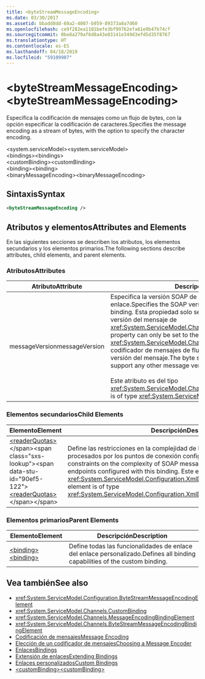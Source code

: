 ```yaml
---
title: <byteStreamMessageEncoding>
ms.date: 03/30/2017
ms.assetid: bbadd8dd-60a2-4007-b959-89373a8a7d60
ms.openlocfilehash: ce9f282ea1101befe3bf99762efa61e9b47b74cf
ms.sourcegitcommit: 0be8a279af6d8a43e03141e349d3efd5d35f8767
ms.translationtype: HT
ms.contentlocale: es-ES
ms.lasthandoff: 04/18/2019
ms.locfileid: "59109907"
---
```

# <a name="bytestreammessageencoding"></a><span data-ttu-id="90ef5-101">\<byteStreamMessageEncoding></span><span class="sxs-lookup"><span data-stu-id="90ef5-101">\<byteStreamMessageEncoding></span></span>
<span data-ttu-id="90ef5-102">Especifica la codificación de mensajes como un flujo de bytes, con la opción especificar la codificación de caracteres.</span><span class="sxs-lookup"><span data-stu-id="90ef5-102">Specifies the message encoding as a stream of bytes, with the option to specify the character encoding.</span></span>  
  
 <span data-ttu-id="90ef5-103">\<system.serviceModel></span><span class="sxs-lookup"><span data-stu-id="90ef5-103">\<system.serviceModel></span></span>  
<span data-ttu-id="90ef5-104">\<bindings></span><span class="sxs-lookup"><span data-stu-id="90ef5-104">\<bindings></span></span>  
<span data-ttu-id="90ef5-105">\<customBinding></span><span class="sxs-lookup"><span data-stu-id="90ef5-105">\<customBinding></span></span>  
<span data-ttu-id="90ef5-106">\<binding></span><span class="sxs-lookup"><span data-stu-id="90ef5-106">\<binding></span></span>  
<span data-ttu-id="90ef5-107">\<binaryMessageEncoding></span><span class="sxs-lookup"><span data-stu-id="90ef5-107">\<binaryMessageEncoding></span></span>  
  
## <a name="syntax"></a><span data-ttu-id="90ef5-108">Sintaxis</span><span class="sxs-lookup"><span data-stu-id="90ef5-108">Syntax</span></span>  
  
```xml  
<byteStreamMessageEncoding />
```  
  
## <a name="attributes-and-elements"></a><span data-ttu-id="90ef5-109">Atributos y elementos</span><span class="sxs-lookup"><span data-stu-id="90ef5-109">Attributes and Elements</span></span>  
 <span data-ttu-id="90ef5-110">En las siguientes secciones se describen los atributos, los elementos secundarios y los elementos primarios.</span><span class="sxs-lookup"><span data-stu-id="90ef5-110">The following sections describe attributes, child elements, and parent elements.</span></span>  
  
### <a name="attributes"></a><span data-ttu-id="90ef5-111">Atributos</span><span class="sxs-lookup"><span data-stu-id="90ef5-111">Attributes</span></span>  
  
|<span data-ttu-id="90ef5-112">Atributo</span><span class="sxs-lookup"><span data-stu-id="90ef5-112">Attribute</span></span>|<span data-ttu-id="90ef5-113">Descripción</span><span class="sxs-lookup"><span data-stu-id="90ef5-113">Description</span></span>|  
|---------------|-----------------|  
|<span data-ttu-id="90ef5-114">messageVersion</span><span class="sxs-lookup"><span data-stu-id="90ef5-114">messageVersion</span></span>|<span data-ttu-id="90ef5-115">Especifica la versión SOAP de los mensajes enviados utilizando el enlace.</span><span class="sxs-lookup"><span data-stu-id="90ef5-115">Specifies the SOAP version of the messages sent using the binding.</span></span> <span data-ttu-id="90ef5-116">Esta propiedad solo se puede establecer en el valor de la versión del mensaje de <xref:System.ServiceModel.Channels.MessageVersion.None%2A>.</span><span class="sxs-lookup"><span data-stu-id="90ef5-116">This property can only be set to the message version value of <xref:System.ServiceModel.Channels.MessageVersion.None%2A>.</span></span> <span data-ttu-id="90ef5-117">El codificador de mensajes de flujo de bytes no admite ninguna otra versión del mensaje.</span><span class="sxs-lookup"><span data-stu-id="90ef5-117">The byte stream message encoder does not support any other message versions.</span></span><br /><br /> <span data-ttu-id="90ef5-118">Este atributo es del tipo <xref:System.ServiceModel.Channels.MessageVersion>.</span><span class="sxs-lookup"><span data-stu-id="90ef5-118">This attribute is of type <xref:System.ServiceModel.Channels.MessageVersion>.</span></span>|  
  
### <a name="child-elements"></a><span data-ttu-id="90ef5-119">Elementos secundarios</span><span class="sxs-lookup"><span data-stu-id="90ef5-119">Child Elements</span></span>  
  
|<span data-ttu-id="90ef5-120">Elemento</span><span class="sxs-lookup"><span data-stu-id="90ef5-120">Element</span></span>|<span data-ttu-id="90ef5-121">Descripción</span><span class="sxs-lookup"><span data-stu-id="90ef5-121">Description</span></span>|  
|-------------|-----------------|  
|<span data-ttu-id="90ef5-122">[\<readerQuotas>](https://docs.microsoft.com/previous-versions/dotnet/netframework-4.0/ms731325(v=vs.100))</span><span class="sxs-lookup"><span data-stu-id="90ef5-122">[\<readerQuotas>](https://docs.microsoft.com/previous-versions/dotnet/netframework-4.0/ms731325(v=vs.100))</span></span>|<span data-ttu-id="90ef5-123">Define las restricciones en la complejidad de los mensajes SOAP que pueden ser procesados por los puntos de conexión configurados con este enlace.</span><span class="sxs-lookup"><span data-stu-id="90ef5-123">Defines the constraints on the complexity of SOAP messages that can be processed by endpoints configured with this binding.</span></span> <span data-ttu-id="90ef5-124">Este elemento es del tipo <xref:System.ServiceModel.Configuration.XmlDictionaryReaderQuotasElement>.</span><span class="sxs-lookup"><span data-stu-id="90ef5-124">This element is of type <xref:System.ServiceModel.Configuration.XmlDictionaryReaderQuotasElement>.</span></span>|  
  
### <a name="parent-elements"></a><span data-ttu-id="90ef5-125">Elementos primarios</span><span class="sxs-lookup"><span data-stu-id="90ef5-125">Parent Elements</span></span>  
  
|<span data-ttu-id="90ef5-126">Elemento</span><span class="sxs-lookup"><span data-stu-id="90ef5-126">Element</span></span>|<span data-ttu-id="90ef5-127">Descripción</span><span class="sxs-lookup"><span data-stu-id="90ef5-127">Description</span></span>|  
|-------------|-----------------|  
|[<span data-ttu-id="90ef5-128">\<binding></span><span class="sxs-lookup"><span data-stu-id="90ef5-128">\<binding></span></span>](../../../../../docs/framework/misc/binding.md)|<span data-ttu-id="90ef5-129">Define todas las funcionalidades de enlace del enlace personalizado.</span><span class="sxs-lookup"><span data-stu-id="90ef5-129">Defines all binding capabilities of the custom binding.</span></span>|  
  
## <a name="see-also"></a><span data-ttu-id="90ef5-130">Vea también</span><span class="sxs-lookup"><span data-stu-id="90ef5-130">See also</span></span>

- <xref:System.ServiceModel.Configuration.ByteStreamMessageEncodingElement>
- <xref:System.ServiceModel.Channels.CustomBinding>
- <xref:System.ServiceModel.Channels.MessageEncodingBindingElement>
- <xref:System.ServiceModel.Channels.ByteStreamMessageEncodingBindingElement>
- [<span data-ttu-id="90ef5-131">Codificación de mensajes</span><span class="sxs-lookup"><span data-stu-id="90ef5-131">Message Encoding</span></span>](../../../../../docs/framework/configure-apps/file-schema/wcf/message-encoding.md)
- [<span data-ttu-id="90ef5-132">Elección de un codificador de mensajes</span><span class="sxs-lookup"><span data-stu-id="90ef5-132">Choosing a Message Encoder</span></span>](../../../../../docs/framework/wcf/feature-details/choosing-a-message-encoder.md)
- [<span data-ttu-id="90ef5-133">Enlaces</span><span class="sxs-lookup"><span data-stu-id="90ef5-133">Bindings</span></span>](../../../../../docs/framework/wcf/bindings.md)
- [<span data-ttu-id="90ef5-134">Extensión de enlaces</span><span class="sxs-lookup"><span data-stu-id="90ef5-134">Extending Bindings</span></span>](../../../../../docs/framework/wcf/extending/extending-bindings.md)
- [<span data-ttu-id="90ef5-135">Enlaces personalizados</span><span class="sxs-lookup"><span data-stu-id="90ef5-135">Custom Bindings</span></span>](../../../../../docs/framework/wcf/extending/custom-bindings.md)
- [<span data-ttu-id="90ef5-136">\<customBinding></span><span class="sxs-lookup"><span data-stu-id="90ef5-136">\<customBinding></span></span>](../../../../../docs/framework/configure-apps/file-schema/wcf/custombinding.md)
